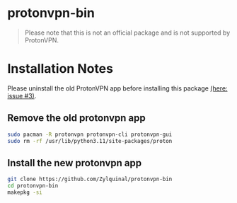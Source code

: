 # protonvpn-bin

> Please note that this is not an official package and is not supported by ProtonVPN.

# Installation Notes

Please uninstall the old ProtonVPN app before installing this package [(here: issue #3)](https://github.com/Zylquinal/protonvpn-bin/issues/3#issuecomment-1777776264).

## Remove the old protonvpn app

```bash
sudo pacman -R protonvpn protonvpn-cli protonvpn-gui
sudo rm -rf /usr/lib/python3.11/site-packages/proton
```

## Install the new protonvpn app

```bash
git clone https://github.com/Zylquinal/protonvpn-bin
cd protonvpn-bin
makepkg -si
```